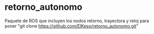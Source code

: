 # retorno_autonomo
Paquete de ROS que incluyen los nodos retorno, trayectora y reloj
para poner "git clone https://github.com/ElKeso/retorno_autonomo.git"
